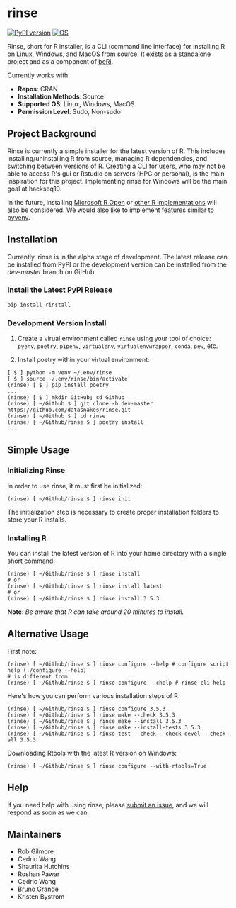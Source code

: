 # rinse

[![PyPI version](https://badge.fury.io/py/rinstall.svg)](https://badge.fury.io/py/rinstall)
[![OS](https://img.shields.io/badge/OS-Windows%2C%20Linux-blue)](https://github.com/datasnakes/rinse)

Rinse, short for R installer, is a CLI (command line interface) for installing R on Linux, Windows, and MacOS from source. It exists as a standalone project and as a component of [beRi](https://github.com/datasnakes/beRi).

Currently works with:

* __Repos__: CRAN
* __Installation Methods__: Source
* __Supported OS__: Linux, Windows, MacOS
* __Permission Level__: Sudo, Non-sudo

## Project Background

Rinse is currently a simple installer for the latest version of R. This includes installing/uninstalling R from source, managing R dependencies, and switching between versions of R. Creating a CLI for users, who may not be able to access R's gui or Rstudio on servers (HPC or personal), is the main inspiration for this project. Implementing rinse for Windows will be the main goal at hackseq19.

In the future, installing [Microsoft R Open](https://mran.microsoft.com/open) or [other R implementations](https://en.wikipedia.org/wiki/R_(programming_language)#Implementations) will also be considered. We would also like to implement features similar to [pyvenv](https://github.com/pyenv/pyenv/blob/master/COMMANDS.md). 

## Installation

Currently, rinse is in the alpha stage of development.  The latest release can be installed from PyPI
or the development version can be installed from the *dev-master* branch on GitHub.

### Install the Latest PyPi Release

```bash
pip install rinstall
```

### Development Version Install

1. Create a virual environment called `rinse` using your tool of choice: `pyenv`, `poetry`, `pipenv`, `virtualenv`, `virtualenvwrapper`, `conda`, `pew`, etc.

2. Install poetry within your virtual environment:

```console
[ $ ] python -m venv ~/.env/rinse
[ $ ] source ~/.env/rinse/bin/activate
(rinse) [ $ ] pip install poetry
...
(rinse) [ $ ] mkdir GitHub; cd Github
(rinse) [ ~/Github $ ] git clone -b dev-master https://github.com/datasnakes/rinse.git
(rinse) [ ~/Github $ ] cd rinse
(rinse) [ ~/Github/rinse $ ] poetry install
...
```

## Simple Usage

### Initializing Rinse

In order to use rinse, it must first be initialized:

```console
(rinse) [ ~/Github/rinse $ ] rinse init
```

The initialization step is necessary to create proper installation folders to store your R installs.

### Installing R

You can install the latest version of R into your home directory with a single short command:

```console
(rinse) [ ~/Github/rinse $ ] rinse install
# or
(rinse) [ ~/Github/rinse $ ] rinse install latest
# or
(rinse) [ ~/Github/rinse $ ] rinse install 3.5.3
```

**Note**:  _Be aware that R can take around 20 minutes to install._

## Alternative Usage

First note:

```console
(rinse) [ ~/Github/rinse $ ] rinse configure --help # configure script help (./configure --help)
# is different from
(rinse) [ ~/Github/rinse $ ] rinse configure --chelp # rinse cli help
```

Here's how you can perform various installation steps of R:

```console
(rinse) [ ~/Github/rinse $ ] rinse configure 3.5.3
(rinse) [ ~/Github/rinse $ ] rinse make --check 3.5.3
(rinse) [ ~/Github/rinse $ ] rinse make --install 3.5.3 
(rinse) [ ~/Github/rinse $ ] rinse make --install-tests 3.5.3
(rinse) [ ~/Github/rinse $ ] rinse test --check --check-devel --check-all 3.5.3
```

Downloading Rtools with the latest R version on Windows:

```console
(rinse) [ ~/Github/rinse $ ] rinse configure --with-rtools=True
```

## Help

If you need help with using rinse, please [submit an issue](https://github.com/datasnakes/rinse/issues/new), and we will respond as soon as we can.

## Maintainers

* Rob Gilmore
* Cedric Wang
* Shaurita Hutchins
* Roshan Pawar
* Cedric Wang
* Bruno Grande
* Kristen Bystrom
